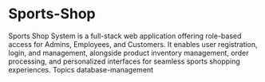 # Sports-Shop
Sports Shop System is a full-stack web application offering role-based access for Admins, Employees, and Customers. It enables user registration, login, and management, alongside product inventory management, order processing, and personalized interfaces for seamless sports shopping experiences.  Topics database-management 
